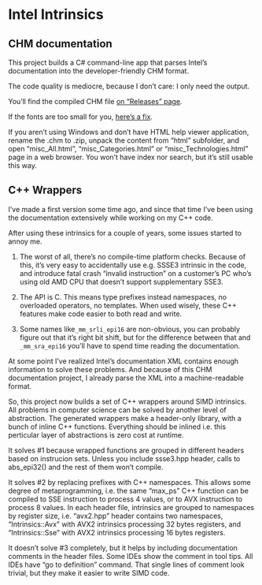 # Intel Intrinsics## CHM documentationThis project builds a C# command-line app that parses Intel’s documentation into the developer-friendly CHM format.The code quality is mediocre, because I don’t care: I only need the output.You’ll find the compiled CHM file [on “Releases” page](https://github.com/Const-me/IntelIntrinsics/releases).If the fonts are too small for you, [here’s a fix](https://superuser.com/a/204783/31483).If you aren’t using Windows and don’t have HTML help viewer application, rename the .chm to .zip, unpack the content from “html” subfolder, and open “misc\_All.html”, “misc\_Categories.html” or “misc\_Technologies.html” page in a web browser.You won’t have index nor search, but it’s still usable this way.## C++ WrappersI’ve made a first version some time ago, and since that time I’ve been using the documentation extensively while working on my C++ code.After using these intrinsics for a couple of years, some issues started to annoy me.1. The worst of all, there’s no compile-time platform checks.Because of this, it’s very easy to accidentally use e.g. SSSE3 intrinsic in the code, and introduce fatal crash “invalid instruction” on a customer’s PC who’s using old AMD CPU that doesn’t support supplementary SSE3.2. The API is C. This means type prefixes instead namespaces, no overloaded operators, no templates. When used wisely, these C++ features make code easier to both read and write.3. Some names like`_mm_srli_epi16` are non-obvious, you can probably figure out that it’s right bit shift, but for the difference between that and `_mm_sra_epi16` you’ll have to spend time reading the documentation.At some point I’ve realized Intel’s documentation XML contains enough information to solve these problems. And because of this CHM documentation project, I already parse the XML into a machine-readable format.So, this project now builds a set of C++ wrappers around SIMD intrinsics. All problems in computer science can be solved by another level of abstraction.The generated wrappers make a header-only library, with a bunch of inline C++ functions. Everything should be inlined i.e. this perticular layer of abstractions is zero cost at runtime.It solves #1 because wrapped functions are grouped in different headers based on instrucion sets. Unless you include ssse3.hpp header, calls to abs_epi32() and the rest of them won’t compile.It solves #2 by replacing prefixes with C++ namespaces. This allows some degree of metaprogramming, i.e. the same “max_ps” C++ function can be compiled to SSE instruction to process 4 values, or to AVX instruction to process 8 values. In each header file, intrinsics are grouped to namespaces by register size, i.e. “avx2.hpp” header contains two namespaces, “Intrinsics::Avx” with AVX2 intrinsics processing 32 bytes registers, and “Intrinsics::Sse” with AVX2 intrinsics processing 16 bytes registers.It doesn’t solve #3 completely, but it helps by including documentation comments in the header files. Some IDEs show the comment in tool tips. All IDEs have “go to definition” command.That single lines of comment look trivial, but they make it easier to write SIMD code.